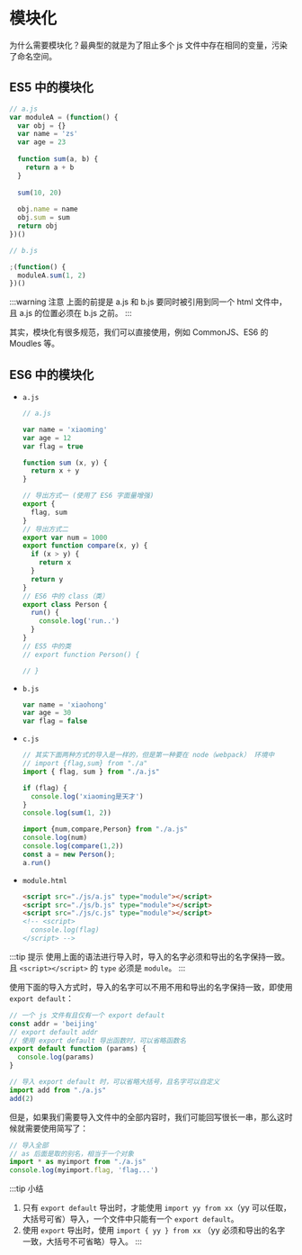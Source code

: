 # 模块化

为什么需要模块化？最典型的就是为了阻止多个 js 文件中存在相同的变量，污染了命名空间。

## ES5 中的模块化
```js
// a.js
var moduleA = (function() {
  var obj = {}
  var name = 'zs'
  var age = 23
  
  function sum(a, b) {
    return a + b
  }
  
  sum(10, 20)
  
  obj.name = name
  obj.sum = sum
  return obj
})()
```
```js
// b.js

;(function() {
  moduleA.sum(1, 2)
})()
```

:::warning 注意
上面的前提是 a.js 和 b.js 要同时被引用到同一个 html 文件中，且 a.js 的位置必须在 b.js 之前。
:::

其实，模块化有很多规范，我们可以直接使用，例如 CommonJS、ES6 的 Moudles 等。

## ES6 中的模块化
- `a.js`

  ```js
  // a.js

  var name = 'xiaoming'
  var age = 12
  var flag = true

  function sum (x, y) {
    return x + y
  }

  // 导出方式一 (使用了 ES6 字面量增强)
  export {
    flag, sum
  }
  // 导出方式二
  export var num = 1000
  export function compare(x, y) {
    if (x > y) {
      return x
    }
    return y
  }
  // ES6 中的 class（类）
  export class Person {
    run() {
      console.log('run..')
    }
  }
  // ES5 中的类
  // export function Person() {

  // }
  ```

- `b.js`  

  ```js
  var name = 'xiaohong'
  var age = 30
  var flag = false
  ```

- `c.js`

  ```js
  // 其实下面两种方式的导入是一样的，但是第一种要在 node（webpack） 环境中
  // import {flag,sum} from "./a"
  import { flag, sum } from "./a.js"

  if (flag) {
    console.log('xiaoming是天才')
  }
  console.log(sum(1, 2))

  import {num,compare,Person} from "./a.js"
  console.log(num)
  console.log(compare(1,2))
  const a = new Person();
  a.run()
  ```

- `module.html`

  ```html
  <script src="./js/a.js" type="module"></script>
  <script src="./js/b.js" type="module"></script>
  <script src="./js/c.js" type="module"></script>
  <!-- <script>
    console.log(flag)
  </script> -->
  ```

:::tip 提示
使用上面的语法进行导入时，导入的名字必须和导出的名字保持一致。且 `<script></script>` 的 `type` 必须是 `module`。
:::

使用下面的导入方式时，导入的名字可以不用不用和导出的名字保持一致，即使用 `export default`：
```js
// 一个 js 文件有且仅有一个 export default
const addr = 'beijing'
// export default addr
// 使用 export default 导出函数时，可以省略函数名
export default function (params) {
  console.log(params)
}
```
```js
// 导入 export default 时，可以省略大括号，且名字可以自定义
import add from "./a.js"
add(2)
```
但是，如果我们需要导入文件中的全部内容时，我们可能回写很长一串，那么这时候就需要使用简写了：
```js
// 导入全部 
// as 后面是取的别名，相当于一个对象
import * as myimport from "./a.js"
console.log(myimport.flag, 'flag...')
```
:::tip 小结
1. 只有 `export default` 导出时，才能使用 `import yy from xx`（yy 可以任取，大括号可省）导入，一个文件中只能有一个 `export default`。  
2. 使用 `export` 导出时，使用 `import { yy } from xx` （yy 必须和导出的名字一致，大括号不可省略）导入。
:::
